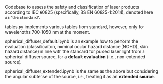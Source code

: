 Codebase to assess the safety and classification of laser products according to IEC 60825 (specifically, BS EN 60825-1:2014), denoted here as 'the standard'.

tables.py implements various tables from standard, however, only for wavelengths 700-1050 nm at the moment.

spherical_diffuser_default.ipynb is an example how to perform the evaluation (classificaiton, nominal ocular hazard distance (NOHD), skin hazard distance) in line with the standard for pulsed laser light from a spherical diffuser source, for a **default evaluation** (i.e., non-extended source).
  
spherical_diffuser_extended.ipynb is the same as the above but considering the angular subtense of the source, i.e., treating it as an **extended source**.

